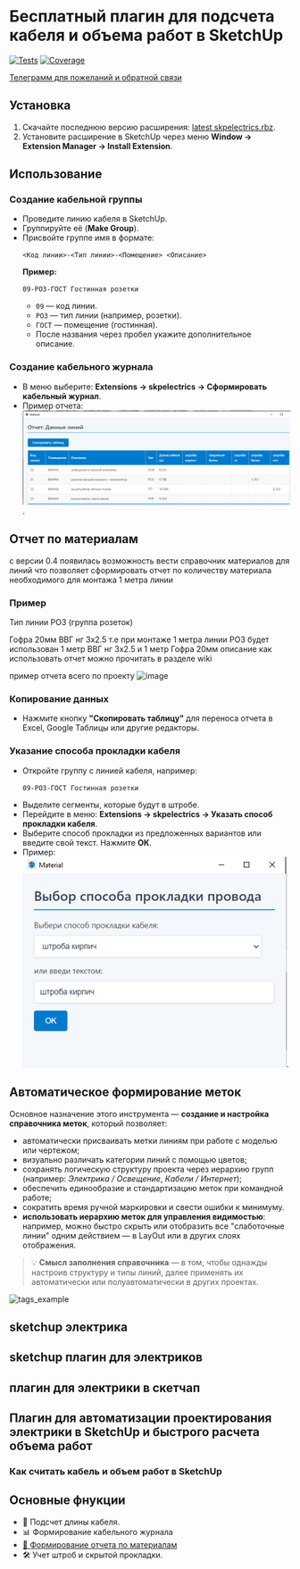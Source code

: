 # Бесплатный плагин для подсчета кабеля и объема работ в SketchUp
[![Tests](https://github.com/lvm444/skpelectrics/actions/workflows/sketchup-extension-build-ci.yaml/badge.svg)](https://github.com/lvm444/skpelectrics/actions/workflows/sketchup-extension-build-ci.yaml)
[![Coverage](https://img.shields.io/badge/coverage-24%25-red)](https://github.com/lvm444/skpelectrics/actions)

[Телеграмм для пожеланий и обратной связи](https://t.me/skpelectrics)

## Установка
1. Скачайте последнюю версию расширения: [latest skpelectrics.rbz](https://github.com/lvm444/skpelectrics/releases/latest).
2. Установите расширение в SketchUp через меню **Window -> Extension Manager -> Install Extension**.

## Использование

### Создание кабельной группы
- Проведите линию кабеля в SketchUp.
- Группируйте её (**Make Group**).
- Присвойте группе имя в формате:
  ```
  <Код линии>-<Тип линии>-<Помещение> <Описание>
  ```
  **Пример:**
  ```
  09-РОЗ-ГОСТ Гостинная розетки
  ```
  - `09` — код линии.
  - `РОЗ` — тип линии (например, розетки).
  - `ГОСТ` — помещение (гостинная).
  - После названия через пробел укажите дополнительное описание.


### Создание кабельного журнала
- В меню выберите:
  **Extensions -> skpelectrics -> Сформировать кабельный журнал**.
- Пример отчета:
  ![Пример кабельного журнала](https://github.com/lvm444/skpelectrics/blob/main/report_example.png).
## Отчет по материалам
с версии 0.4 появилась возможность вести справочник материалов для линий что позволяет сформировать отчет по количеству материала необходимого для монтажа 1 метра линии
### Пример
Тип линии РОЗ (группа розеток)

Гофра 20мм
ВВГ нг 3x2.5 т.е при монтаже 1 метра линии РОЗ будет использован 1 метр ВВГ нг 3x2.5 и 1 метр Гофра 20мм
описание как использовать отчет можно прочитать в разделе wiki

пример отчета всего по проекту
![image](https://github.com/user-attachments/assets/d331a996-1166-4e52-9a77-045cd3fb5cca)


### Копирование данных
- Нажмите кнопку **"Скопировать таблицу"** для переноса отчета в Excel, Google Таблицы или другие редакторы.

### Указание способа прокладки кабеля
- Откройте группу с линией кабеля, например:
  ```
  09-РОЗ-ГОСТ Гостинная розетки
  ```
- Выделите сегменты, которые будут в штробе.
- Перейдите в меню:
  **Extensions -> skpelectrics -> Указать способ прокладки кабеля**.
- Выберите способ прокладки из предложенных вариантов или введите свой текст. Нажмите **ОК**.
- Пример:
  ![Пример указания способа прокладки](https://github.com/lvm444/skpelectrics/blob/main/create_wire_example.png).

## Автоматическое формирование меток
Основное назначение этого инструмента — **создание и настройка справочника меток**, который позволяет:
- автоматически присваивать метки линиям при работе с моделью или чертежом;
- визуально различать категории линий с помощью цветов;
- сохранять логическую структуру проекта через иерархию групп (например: *Электрика / Освещение*, *Кабели / Интернет*);
- обеспечить единообразие и стандартизацию меток при командной работе;
- сократить время ручной маркировки и свести ошибки к минимуму.
- **использовать иерархию меток для управления видимостью**: например, можно быстро скрыть или отобразить все "слаботочные линии" одним действием — в LayOut или в других слоях отображения.

> 💡 **Смысл заполнения справочника** — в том, чтобы однажды настроив структуру и типы линий, далее применять их автоматически или полуавтоматически в других проектах.

<img width="703" height="299" alt="tags_example" src="https://github.com/user-attachments/assets/e1a366b7-1ad6-474c-a56a-f100d936b862" />

  ## sketchup электрика
  ## sketchup плагин для электриков
  ## плагин для электрики в скетчап
  ## Плагин для автоматизации проектирования электрики в SketchUp и быстрого расчета объема работ
  ### Как считать кабель и объем работ в SketchUp

  ## Основные фнукции
- 📏 Подсчет длины кабеля.
- 📊 Формирование кабельного журнала
- [📏 Формирование отчета по материалам](https://github.com/lvm444/skpelectrics/wiki/%D0%97%D0%B0%D0%BF%D0%BE%D0%BB%D0%BD%D0%B5%D0%BD%D0%B8%D0%B5-%D1%81%D0%BF%D1%80%D0%B0%D0%B2%D0%BE%D1%87%D0%BD%D0%B8%D0%BA%D0%B0-%D0%BC%D0%B0%D1%82%D0%B5%D1%80%D0%B8%D0%B0%D0%BB%D0%BE%D0%B2)
- 🛠 Учет штроб и скрытой прокладки.
